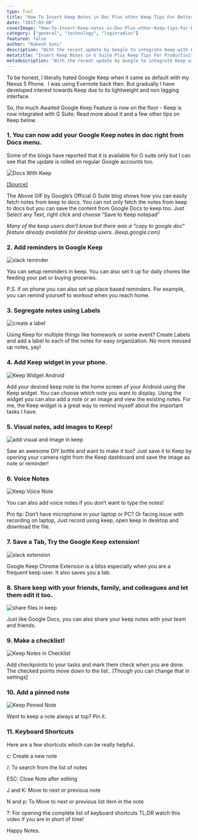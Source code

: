 ```yaml
---
type: fuel
title: "How To Insert Keep Notes in Doc Plus other Keep Tips For Better Productivity"
date: "2017-03-06"
coverImage: "How-To-Insert-Keep-notes-in-Doc-Plus-other-Keep-tips-For-Better-Productivity.jpg"
category: ["general", "technology", "loginradius"]
featured: false 
author: "Rakesh Soni"
description: "With the recent update by Google to integrate Keep with G Suite, Keep has become our all time bestie. Google Keep Tips you always wanted to know for better productivity."
metatitle: "Insert Keep Notes in G Suite Plus Keep Tips For Productivity"
metadescription: "With the recent update by Google to integrate Keep with G Suite, Keep has become our all time bestie. Google Keep Tips you always wanted to know for better productivity."
---
```




To be honest, I literally hated Google Keep when it came as default with my Nexus 5 Phone.  I was using Evernote back then. But gradually I have developed interest towards Keep due to its lightweight and non lagging interface.

So, the much Awaited Google Keep Feature is now on the floor - Keep is now integrated with G Suite. Read more about it and a few other tips on Keep below.

### **1\. You can now add your Google Keep notes in doc right from Docs menu.**

Some of the blogs have reported that it is available for G suite only but I can see that the update is rolled on regular Google accounts too.

![Docs With Keep](     DocsWithKeep-blog.gif)

[\[Source\]](https://gsuiteupdates.googleblog.com/2017/02/google-keep-now-g-suite-core-service.html)

The Above GIF by Google’s Official G Suite blog shows how you can easily fetch notes from keep to docs. You can not only fetch the notes from keep to docs but you can save the content from Google Docs to keep too. Just Select any Text, right click and choose “Save to Keep notepad”

_Many of the keep users don’t know but there was a “copy to google doc” feature already available for desktop users. (keep.google.com)_

### **2\. Add reminders in Google Keep**

![slack reminder](     remind-.gif)

You can setup reminders in keep. You can also set it up for daily chores like feeding your pet or buying groceries.

P.S. if on phone you can also set up place based reminders. For example, you can remind yourself to workout when you reach home.

### **3\. Segregate notes using Labels**

![create a label](     create-a-label.gif)

Using Keep for multiple things like homework or some event? Create Labels and add a label to each of the notes for easy organization. No more messed up notes, yay!

### **4\. Add Keep widget in your phone.**

![Keep Widget Android](     Keep-Widget-Android.png?ver=1553881376)

Add your desired keep note to the home screen of your Android using the Keep widget. You can choose which note you want to display. Using the widget you can also add a note or an image and view the existing notes. For me, the Keep widget is a great way to remind myself about the important tasks I have.

### **5\. Visual notes, add images to Keep!**

![add visual and image in keep](     add-visual-and-image.gif)

Saw an awesome DIY bottle and want to make it too? Just save it to Keep by opening your camera right from the Keep dashboard and save the image as note or reminder!

### **6\. Voice Notes**

![Keep Voice Note](     Keep-Voice-Note.png?ver=1553881376)

You can also add voice notes if you don’t want to type the notes!

Pro tip: Don’t have microphone in your laptop or PC? Or facing issue with recording on laptop, Just record using keep, open keep in desktop and download the file.

### **7\. Save a Tab, Try the Google Keep extension!**

![slack extension](     video.gif)

Google Keep Chrome Extension is a bliss especially when you are a frequent keep user. It also saves you a tab.

### **8\. Share keep with your friends, family, and colleagues and let them edit it too.**

![share files in keep](     share.gif)

Just like Google Docs, you can also share your keep notes with your team and friends.

### **9\. Make a checklist!**

![Keep Notes in Checklist](     Keep-Notes-in-Checklist.png?ver=1553881376)

Add checkpoints to your tasks and mark them check when you are done. The checked points move down to the list.. \[Though you can change that in settings\]

### **10\. Add a pinned note**

![Keep Pinned Note](     Keep-Pinned-Note.png?ver=1553881376)

Want to keep a note always at top? Pin it.

### **11\. Keyboard Shortcuts**

Here are a few shortcuts which can be really helpful.

c: Create a new note

/: To search from the list of notes

ESC: Close Note after editing

J and K: Move to next or previous note

N and p: To Move to next or previous list item in the note

?: For opening the complete list of keyboard shortcuts TL;DR watch this video if you are in short of time!

Happy Notes.

<script src="https://www.youtube.com/iframe_api"></script>

<script type="text/javascript">var player; function onYouTubeIframeAPIReady() { player = new YT.Player('player', { videoId: 'UbvkHEDvw-o', playerVars: { controls: 0, autoplay: 0, disablekb: 1, enablejsapi: 1, iv_load_policy: 3, modestbranding: 1, showinfo: 0, rel: 0 } }); }</script>
